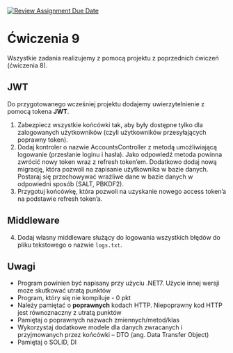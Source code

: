 [![Review Assignment Due Date](https://classroom.github.com/assets/deadline-readme-button-24ddc0f5d75046c5622901739e7c5dd533143b0c8e959d652212380cedb1ea36.svg)](https://classroom.github.com/a/INqqB0kU)
# Ćwiczenia 9

Wszystkie zadania realizujemy z pomocą projektu z poprzednich ćwiczeń (ćwiczenia 8).

## JWT

Do przygotowanego wcześniej projektu dodajemy uwierzytelnienie z pomocą tokena **JWT**.

1. Zabezpiecz wszystkie końcówki tak, aby były dostępne tylko dla zalogowanych użytkowników (czyli użytkowników przesyłających poprawny token).
2. Dodaj kontroler o nazwie AccountsController z metodą umożliwiającą logowanie (przesłanie loginu i hasła). Jako odpowiedź metoda powinna zwrócić nowy token wraz z refresh token’em. Dodatkowo dodaj nową migrację, która pozwoli na zapisanie użytkownika w bazie danych. Postaraj się przechowywać wrażliwe dane w bazie danych w odpowiedni sposób (SALT, PBKDF2).
3. Przygotuj końcówkę, która pozwoli na uzyskanie nowego access token’a na podstawie refresh token’a.

## Middleware

4. Dodaj własny middleware służący do logowania wszystkich błędów do pliku tekstowego o nazwie `logs.txt`.

## Uwagi

- Program powinien być napisany przy użyciu .NET7. Użycie innej wersji może skutkować utratą punktów
- Program, który się nie kompiluje - 0 pkt
- Należy pamiętać o **poprawnych** kodach HTTP. Niepoprawny kod HTTP jest równoznaczny z utratą punktów
- Pamiętaj o poprawnych nazwach zmiennych/metod/klas
- Wykorzystaj dodatkowe modele dla danych zwracanych i przyjmowanych przez
  końcówki – DTO (ang. Data Transfer Object)
- Pamiętaj o SOLID, DI
